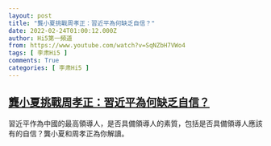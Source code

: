 ```yaml
---
layout: post
title: "龔小夏挑戰周孝正：習近平為何缺乏自信？"
date: 2022-02-24T01:00:12.000Z
author: Hi5第一頻道
from: https://www.youtube.com/watch?v=SqNZbH7VWo4
tags: [ 李肃Hi5 ]
comments: True
categories: [ 李肃Hi5 ]
---
```

<!--1645664412000-->
[龔小夏挑戰周孝正：習近平為何缺乏自信？](https://www.youtube.com/watch?v=SqNZbH7VWo4)
------

<div>
習近平作為中國的最高領導人，是否具備領導人的素質，包括是否具備領導人應該有的自信？龔小夏和周孝正為你解讀。
</div>
